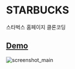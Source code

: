# STARBUCKS

스타벅스 홈페이지 클론코딩

## [Demo](https://bongjunk.github.io/basic_prac/starbucks/)

![screenshot_main](https://user-images.githubusercontent.com/74786253/150934196-57296b47-3e37-4015-8da1-6ded16b39202.png)
